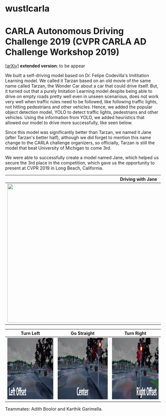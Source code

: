 # wustlcarla


# CARLA Autonomous Driving Challenge 2019 (CVPR CARLA AD Challenge Workshop 2019)
[[arXiv]]() **extended version**: to be appear

We built a self-driving model based on Dr. Felipe Codevilla's Imititation Learning model. We called it Tarzan based on an old movie of the same name called Tarzan, the Wonder Car about a car that could drive itself. But, it turned out that a purely Imitation Learning model despite being able to drive on empty roads pretty well even in unseen scenarious, does not work very well when traffic rules need to be followed, like following traffic lights, not hitting pedestrians and other vehicles. Hence, we added the popular object detection model, YOLO to detect traffic lights, pedestrians and other vehicles. Using the information from YOLO, we added heuristics that allowed our model to drive more successfully, like seen below. 


Since this model was significantly better than Tarzan, we named it Jane (after Tarzan's better half), although we did forget to mention this name change to the CARLA challenge organizers, so officially, Tarzan is still the model that beat University of Michigan to come 3rd. 


We were able to successfully create a model named Jane, which helped us secure the 3rd place in the competition, which gave us the opportunity to present at CVPR 2019 in Long Beach, California. 



|<center>Driving with Jane</center> | 
| :---: |
|<img src="media/driving.gif" height="450" width="850">|


|<center>Turn Left</center> | <center>Go Straight</center>|<center>Turn Right</center> |
| :---: | :---: | :---: |
|<img src="media/left.png" height="200" width="300"> | <img src="media/center.png" height="200" width="300"> | <img src="media/right.png" height="200" width="300"> |

 
Teammates: Adith Boolor and Karthik Garimella.

